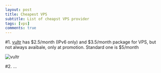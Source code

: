 ```yaml
---
layout: post
title: Cheapest VPS
subtitle: List of cheapst VPS provider
tags: [vps]
comments: true
---
```


#1. [vultr](https://www.vultr.com/?ref=7924116) has $2.5/month (IPv6 only) and $3.5/month package for VPS, but not always avaibale, only at promotion. Standard one is $5/month



![vultr](https://www.vultr.com/media/logo_onwhite.png)


#2. ...
